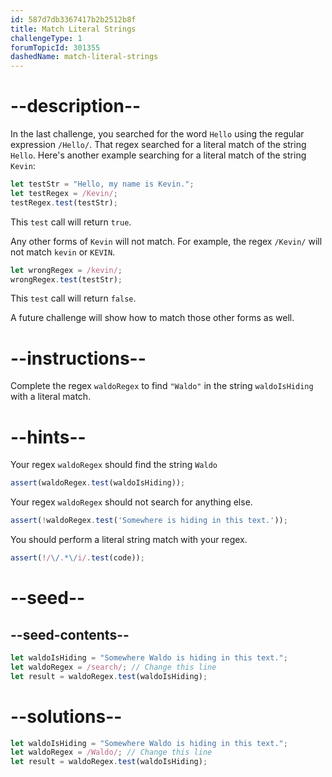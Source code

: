 ```yaml
---
id: 587d7db3367417b2b2512b8f
title: Match Literal Strings
challengeType: 1
forumTopicId: 301355
dashedName: match-literal-strings
---
```


# --description--

In the last challenge, you searched for the word `Hello` using the regular expression `/Hello/`. That regex searched for a literal match of the string `Hello`. Here's another example searching for a literal match of the string `Kevin`:

```js
let testStr = "Hello, my name is Kevin.";
let testRegex = /Kevin/;
testRegex.test(testStr);
```

This `test` call will return `true`.

Any other forms of `Kevin` will not match. For example, the regex `/Kevin/` will not match `kevin` or `KEVIN`.

```js
let wrongRegex = /kevin/;
wrongRegex.test(testStr);
```

This `test` call will return `false`.

A future challenge will show how to match those other forms as well.

# --instructions--

Complete the regex `waldoRegex` to find `"Waldo"` in the string `waldoIsHiding` with a literal match.

# --hints--

Your regex `waldoRegex` should find the string `Waldo`

```js
assert(waldoRegex.test(waldoIsHiding));
```

Your regex `waldoRegex` should not search for anything else.

```js
assert(!waldoRegex.test('Somewhere is hiding in this text.'));
```

You should perform a literal string match with your regex.

```js
assert(!/\/.*\/i/.test(code));
```

# --seed--

## --seed-contents--

```js
let waldoIsHiding = "Somewhere Waldo is hiding in this text.";
let waldoRegex = /search/; // Change this line
let result = waldoRegex.test(waldoIsHiding);
```

# --solutions--

```js
let waldoIsHiding = "Somewhere Waldo is hiding in this text.";
let waldoRegex = /Waldo/; // Change this line
let result = waldoRegex.test(waldoIsHiding);
```
